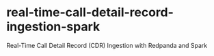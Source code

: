 # real-time-call-detail-record-ingestion-spark
Real-Time Call Detail Record (CDR) Ingestion with Redpanda and Spark
